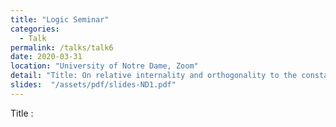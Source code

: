 ```yaml
---
title: "Logic Seminar"
categories:
  - Talk
permalink: /talks/talk6
date: 2020-03-31
location: "University of Notre Dame, Zoom"
detail: "Title: On relative internality and orthogonality to the constants."
slides:  "/assets/pdf/slides-ND1.pdf"
---
```


Title : 
